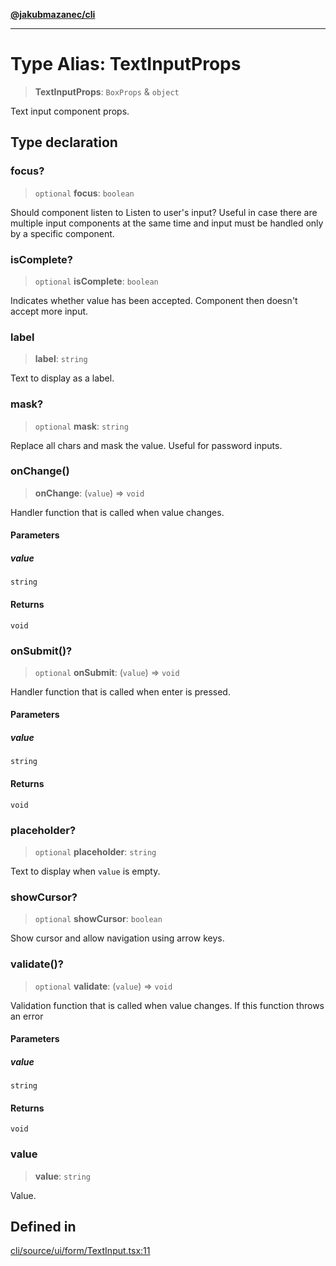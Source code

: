 [**@jakubmazanec/cli**](../README.md)

---

# Type Alias: TextInputProps

> **TextInputProps**: `BoxProps` & `object`

Text input component props.

## Type declaration

### focus?

> `optional` **focus**: `boolean`

Should component listen to Listen to user's input? Useful in case there are multiple input
components at the same time and input must be handled only by a specific component.

### isComplete?

> `optional` **isComplete**: `boolean`

Indicates whether value has been accepted. Component then doesn't accept more input.

### label

> **label**: `string`

Text to display as a label.

### mask?

> `optional` **mask**: `string`

Replace all chars and mask the value. Useful for password inputs.

### onChange()

> **onChange**: (`value`) => `void`

Handler function that is called when value changes.

#### Parameters

##### value

`string`

#### Returns

`void`

### onSubmit()?

> `optional` **onSubmit**: (`value`) => `void`

Handler function that is called when enter is pressed.

#### Parameters

##### value

`string`

#### Returns

`void`

### placeholder?

> `optional` **placeholder**: `string`

Text to display when `value` is empty.

### showCursor?

> `optional` **showCursor**: `boolean`

Show cursor and allow navigation using arrow keys.

### validate()?

> `optional` **validate**: (`value`) => `void`

Validation function that is called when value changes. If this function throws an error

#### Parameters

##### value

`string`

#### Returns

`void`

### value

> **value**: `string`

Value.

## Defined in

[cli/source/ui/form/TextInput.tsx:11](https://github.com/jakubmazanec/tools/blob/0633c96618f3c6692ade528aee0f27ac091468a5/packages/cli/source/ui/form/TextInput.tsx#L11)
